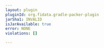 ```yaml
---
layout: plugin
pluginId: org.fidata.gradle-packer-plugin
jarSha1: INVALID
isJarAvailable: true
error: NONE
violations: []

---
```

